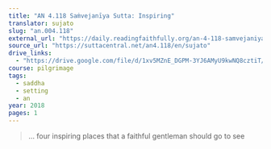 ```yaml
---
title: "AN 4.118 Saṁvejanīya Sutta: Inspiring"
translator: sujato
slug: "an.004.118"
external_url: "https://daily.readingfaithfully.org/an-4-118-samvejaniyasutta-inspiring/"
source_url: "https://suttacentral.net/an4.118/en/sujato"
drive_links:
  - "https://drive.google.com/file/d/1xv5MZnE_DGPM-3YJ6AMyU9kwNQ8cztiT/view?usp=drivesdk"
course: pilgrimage
tags:
  - saddha
  - setting
  - an
year: 2018
pages: 1
---
```


> … four inspiring places that a faithful gentleman should go to see

<!---->

